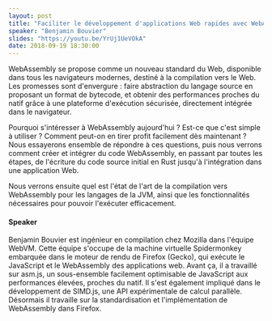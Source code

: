```yaml
---
layout: post
title: "Faciliter le développement d'applications Web rapides avec WebAssembly"
speaker: "Benjamin Bouvier"
slides: "https://youtu.be/YrUj1UeVOkA"
date: 2018-09-19 18:30:00
---
```


WebAssembly se propose comme un nouveau standard du Web, disponible dans tous les navigateurs modernes, destiné à la compilation vers le Web. Les promesses sont d'envergure : faire abstraction du langage source en proposant un format de bytecode, et obtenir des performances proches du natif grâce à une plateforme d'exécution sécurisée, directement intégrée dans le navigateur.

Pourquoi s'intéresser à WebAssembly aujourd'hui ? Est-ce que c'est simple à utiliser ? Comment peut-on en tirer profit facilement dès maintenant ? Nous essayerons ensemble de répondre à ces questions, puis nous verrons comment créer et intégrer du code WebAssembly, en passant par toutes les étapes, de l'écriture du code source initial en Rust jusqu'à l'intégration dans une application Web.

Nous verrons ensuite quel est l'état de l'art de la compilation vers
WebAssembly pour les langages de la JVM, ainsi que les fonctionnalités
nécessaires pour pouvoir l'exécuter efficacement.

#### Speaker

Benjamin Bouvier est ingénieur en compilation chez Mozilla dans l'équipe WebVM. Cette équipe s'occupe de la machine virtuelle Spidermonkey embarquée dans le moteur de rendu de Firefox (Gecko), qui exécute le JavaScript et le WebAssembly des applications web. Avant ça, il a travaillé sur asm.js, un sous-ensemble facilement optimisable de JavaScript aux performances élevées, proches du natif. Il s'est également impliqué dans le développement de SIMD.js, une API expérimentale de calcul parallèle. Désormais il travaille sur la standardisation et l'implémentation de WebAssembly dans Firefox.
